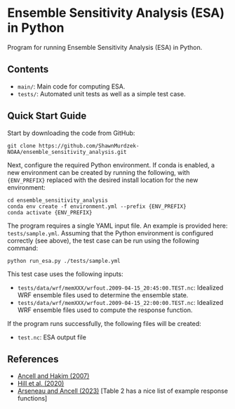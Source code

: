 # Ensemble Sensitivity Analysis (ESA) in Python

Program for running Ensemble Sensitivity Analysis (ESA) in Python.

## Contents

- `main/`: Main code for computing ESA.
- `tests/`: Automated unit tests as well as a simple test case.

## Quick Start Guide

Start by downloading the code from GitHub:

`git clone https://github.com/ShawnMurdzek-NOAA/ensemble_sensitivity_analysis.git`

Next, configure the required Python environment. If conda is enabled, a new environment can be created by running the following, with `{ENV_PREFIX}` replaced with the desired install location for the new environment:

```
cd ensemble_sensitivity_analysis
conda env create -f environment.yml --prefix {ENV_PREFIX}
conda activate {ENV_PREFIX}
```

The program requires a single YAML input file. An example is provided here: `tests/sample.yml`. Assuming that the Python environment is configured correctly (see above), the test case can be run using the following command:

`python run_esa.py ./tests/sample.yml`

This test case uses the following inputs:
- `tests/data/wrf/memXXX/wrfout.2009-04-15_20:45:00.TEST.nc`: Idealized WRF ensemble files used to determine the ensemble state.
- `tests/data/wrf/memXXX/wrfout.2009-04-15_22:00:00.TEST.nc`: Idealized WRF ensemble files used to compute the response function.

If the program runs successfully, the following files will be created:
- `test.nc`: ESA output file

## References

- [Ancell and Hakim (2007)](https://doi.org/10.1175/2007MWR1904.1)
- [Hill et al. (2020)](https://doi.org/10.1175/MWR-D-20-0015.1)
- [Arseneau and Ancell (2023)](https://doi.org/10.1175/MWR-D-22-0352.1) [Table 2 has a nice list of example response functions]
